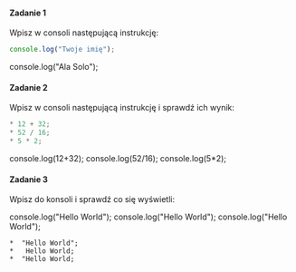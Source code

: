 #### Zadanie 1

Wpisz w consoli następującą instrukcję:

```JavaScript
console.log("Twoje imię");
```
console.log("Ala Solo");

#### Zadanie 2

Wpisz w consoli następującą instrukcję i sprawdź ich wynik:

```JavaScript
* 12 + 32;
* 52 / 16;
* 5 * 2;
```
console.log(12+32);
console.log(52/16);
console.log(5*2);

#### Zadanie 3

Wpisz do konsoli i sprawdź co się wyświetli:

console.log("Hello World");
console.log("Hello World");
console.log("Hello World");
```
*  "Hello World";
*   Hello World;
*  "Hello World;
```
